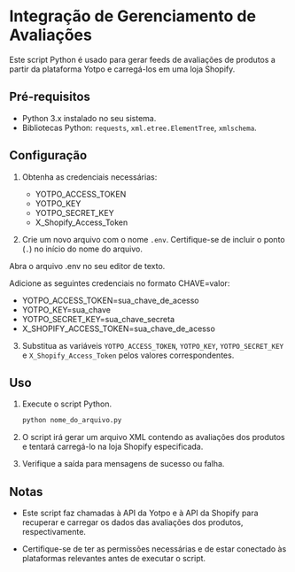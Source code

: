 # Integração de Gerenciamento de Avaliações

Este script Python é usado para gerar feeds de avaliações de produtos a partir da plataforma Yotpo e carregá-los em uma loja Shopify.

## Pré-requisitos

- Python 3.x instalado no seu sistema.
- Bibliotecas Python: `requests`, `xml.etree.ElementTree`, `xmlschema`.

## Configuração

1. Obtenha as credenciais necessárias:

    - YOTPO_ACCESS_TOKEN 
    - YOTPO_KEY
    - YOTPO_SECRET_KEY
    - X_Shopify_Access_Token

2. Crie um novo arquivo com o nome `.env`. Certifique-se de incluir o ponto (`.`) no início do nome do arquivo.

Abra o arquivo .env no seu editor de texto.

Adicione as seguintes credenciais no formato CHAVE=valor:

- YOTPO_ACCESS_TOKEN=sua_chave_de_acesso
- YOTPO_KEY=sua_chave
- YOTPO_SECRET_KEY=sua_chave_secreta
- X_SHOPIFY_ACCESS_TOKEN=sua_chave_de_acesso

3. Substitua as variáveis `YOTPO_ACCESS_TOKEN`, `YOTPO_KEY`, `YOTPO_SECRET_KEY` e `X_Shopify_Access_Token` pelos valores correspondentes.

## Uso

1. Execute o script Python.

   ```bash
   python nome_do_arquivo.py
   ```

2. O script irá gerar um arquivo XML contendo as avaliações dos produtos e tentará carregá-lo na loja Shopify especificada.

3. Verifique a saída para mensagens de sucesso ou falha.

## Notas

- Este script faz chamadas à API da Yotpo e à API da Shopify para recuperar e carregar os dados das avaliações dos produtos, respectivamente.

- Certifique-se de ter as permissões necessárias e de estar conectado às plataformas relevantes antes de executar o script.
